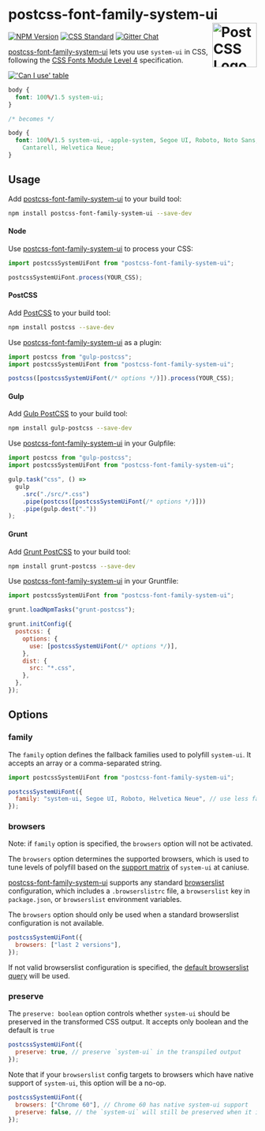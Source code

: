 # postcss-font-family-system-ui [<img src="https://postcss.github.io/postcss/logo.svg" alt="PostCSS Logo" width="90" height="90" align="right">][postcss]

[![NPM Version][npm-img]][npm-url]
[![CSS Standard][css-img]][css-url]
[![Gitter Chat][git-img]][git-url]

[postcss-font-family-system-ui] lets you use `system-ui` in CSS, following the
[CSS Fonts Module Level 4] specification.

[!['Can I use' table](https://caniuse.bitsofco.de/image/font-family-system-ui.png)](https://caniuse.com/#feat=font-family-system-ui)

```css
body {
  font: 100%/1.5 system-ui;
}

/* becomes */

body {
  font: 100%/1.5 system-ui, -apple-system, Segoe UI, Roboto, Noto Sans, Ubuntu,
    Cantarell, Helvetica Neue;
}
```

## Usage

Add [postcss-font-family-system-ui] to your build tool:

```bash
npm install postcss-font-family-system-ui --save-dev
```

#### Node

Use [postcss-font-family-system-ui] to process your CSS:

```js
import postcssSystemUiFont from "postcss-font-family-system-ui";

postcssSystemUiFont.process(YOUR_CSS);
```

#### PostCSS

Add [PostCSS] to your build tool:

```bash
npm install postcss --save-dev
```

Use [postcss-font-family-system-ui] as a plugin:

```js
import postcss from "gulp-postcss";
import postcssSystemUiFont from "postcss-font-family-system-ui";

postcss([postcssSystemUiFont(/* options */)]).process(YOUR_CSS);
```

#### Gulp

Add [Gulp PostCSS] to your build tool:

```bash
npm install gulp-postcss --save-dev
```

Use [postcss-font-family-system-ui] in your Gulpfile:

```js
import postcss from "gulp-postcss";
import postcssSystemUiFont from "postcss-font-family-system-ui";

gulp.task("css", () =>
  gulp
    .src("./src/*.css")
    .pipe(postcss([postcssSystemUiFont(/* options */)]))
    .pipe(gulp.dest("."))
);
```

#### Grunt

Add [Grunt PostCSS] to your build tool:

```bash
npm install grunt-postcss --save-dev
```

Use [postcss-font-family-system-ui] in your Gruntfile:

```js
import postcssSystemUiFont from "postcss-font-family-system-ui";

grunt.loadNpmTasks("grunt-postcss");

grunt.initConfig({
  postcss: {
    options: {
      use: [postcssSystemUiFont(/* options */)],
    },
    dist: {
      src: "*.css",
    },
  },
});
```

## Options

### family

The `family` option defines the fallback families used to polyfill `system-ui`.
It accepts an array or a comma-separated string.

```js
import postcssSystemUiFont from "postcss-font-family-system-ui";

postcssSystemUiFont({
  family: "system-ui, Segoe UI, Roboto, Helvetica Neue", // use less fallbacks
});
```

### browsers

Note: if `family` option is specified, the `browsers` option will not be activated.

The `browsers` option determines the supported browsers, which is used to tune levels of polyfill based on the [support matrix] of `system-ui` at caniuse.

[postcss-font-family-system-ui] supports any standard [browserslist] configuration, which includes a `.browserslistrc` file, a `browserslist` key in `package.json`, or `browserslist` environment variables.

The `browsers` option should only be used when a standard browserslist configuration is not available.

```js
postcssSystemUiFont({
  browsers: ["last 2 versions"],
});
```

If not valid browserslist configuration is specified, the [default browserslist query](https://github.com/browserslist/browserslist#queries) will be used.

### preserve

The `preserve: boolean` option controls whether `system-ui` should be preserved in the transformed CSS output.
It accepts only boolean and the default is `true`

```js
postcssSystemUiFont({
  preserve: true, // preserve `system-ui` in the transpiled output
});
```

Note that if your `browserslist` config targets to browsers which have native support of `system-ui`, this option will be a no-op.

```js
postcssSystemUiFont({
  browsers: ["Chrome 60"], // Chrome 60 has native system-ui support
  preserve: false, // the `system-ui` will still be preserved when it is not polyfilled
});
```

[css-img]: https://csstools.github.io/cssdb/badge/system-ui-font-family.svg
[css-url]: https://csstools.github.io/cssdb/#system-ui-font-family
[npm-img]: https://img.shields.io/npm/v/postcss-font-family-system-ui.svg
[npm-url]: https://www.npmjs.com/package/postcss-font-family-system-ui
[git-img]: https://img.shields.io/badge/support-chat-blue.svg
[git-url]: https://gitter.im/postcss/postcss
[css fonts module level 4]: https://drafts.csswg.org/css-fonts-4/#system-ui-def
[gulp postcss]: https://github.com/postcss/gulp-postcss
[grunt postcss]: https://github.com/nDmitry/grunt-postcss
[postcss-font-family-system-ui]: https://github.com/JLHwung/postcss-font-family-system-ui
[postcss]: https://github.com/postcss/postcss
[browserslist]: https://github.com/browserslist/browserslist#readme
[support matrix]: https://caniuse.com/#feat=font-family-system-ui
